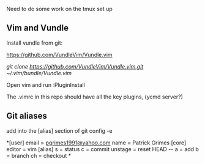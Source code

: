 Need to do some work on the tmux set up

## Vim and Vundle
Install vundle from git:

https://github.com/VundleVim/Vundle.vim

*git clone https://github.com/VundleVim/Vundle.vim.git ~/.vim/bundle/Vundle.vim*

Open vim and run :PluginInstall

The .vimrc in this repo should have all the key plugins, (ycmd server?)

## Git aliases
add into the [alias] section of git config -e

*[user]
	email = pgrimes1991@yahoo.com
	name = Patrick Grimes
[core]
	editor = vim
[alias]
	s = status
	c = commit
	unstage = reset HEAD --
	a = add
	b = branch
	ch = checkout
*

